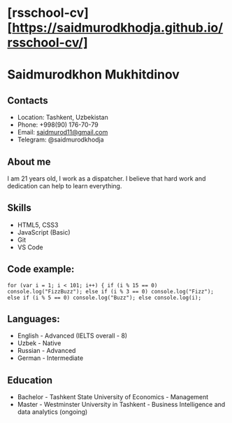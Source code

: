 # [rsschool-cv] [https://saidmurodkhodja.github.io/rsschool-cv/]
# Saidmurodkhon Mukhitdinov
## Contacts
* Location: Tashkent, Uzbekistan
* Phone: +998(90) 176-70-79
* Email: saidmurod11@gmail.com
* Telegram: @saidmurodkhodja
## About me
I am 21 years old, I work as a dispatcher. I believe that hard work and dedication can help to learn everything. 
## Skills 
* HTML5, CSS3
* JavaScript (Basic)
* Git
* VS Code
## Code example:
` for (var i = 1; i < 101; i++) {
    if (i % 15 == 0) console.log("FizzBuzz");
    else if (i % 3 == 0) console.log("Fizz");
    else if (i % 5 == 0) console.log("Buzz");
    else console.log(i); `
## Languages:
* English - Advanced (IELTS overall - 8)
* Uzbek - Native
* Russian - Advanced
* German - Intermediate
## Education 
* Bachelor - Tashkent State University of Economics - Management
* Master - Westminster University in Tashkent - Business Intelligence and data analytics (ongoing)


